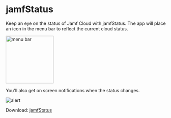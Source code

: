 # jamfStatus
Keep an eye on the status of Jamf Cloud with jamfStatus.  The app will place an icon in the menu bar to reflect the current cloud status.

<img src="https://raw.githubusercontent.com/jamfprofessionalservices/jamfStatus/master/jamfStatus/images/menubar.png" alt="menu bar" width="150" />
<p>
You'll also get on screen notifications when the status changes.

![](https://raw.githubusercontent.com/jamfprofessionalservices/jamfStatus/master/jamfStatus/images/alert.png "alert")

Download: [jamfStatus](https://github.com/jamfprofessionalservices/jamfStatus/releases/download/v1.3.2/jamfStatus.zip)
